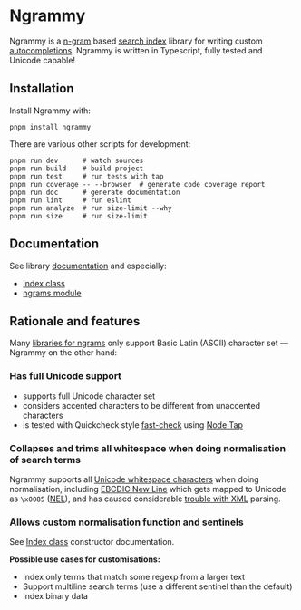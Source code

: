 # Ngrammy

Ngrammy is a [n-gram] based [search index] library for writing custom [autocompletions]. Ngrammy is written in Typescript, fully tested and Unicode capable!

## Installation

Install Ngrammy with:

    pnpm install ngrammy

There are various other scripts for development:

    pnpm run dev      # watch sources
    pnpm run build    # build project
    pnpm run test     # run tests with tap
    pnpm run coverage -- --browser  # generate code coverage report
    pnpm run doc      # generate documentation
    pnpm run lint     # run eslint
    pnpm run analyze  # run size-limit --why
    pnpm run size     # run size-limit

## Documentation

See library [documentation] and especially:

* [Index class](docs/classes/search.Index.html)
* [ngrams module](docs/modules/ngram.html)

## Rationale and features

Many [libraries for ngrams] only support Basic Latin (ASCII) character set — Ngrammy on the other hand:

### Has full Unicode support

* supports full Unicode character set
* considers accented characters to be different from unaccented characters
* is tested with Quickcheck style [fast-check] using [Node Tap]

### Collapses and trims all whitespace when doing normalisation of search terms

Ngrammy supports all [Unicode whitespace characters] when doing normalisation, including [EBCDIC New Line] which gets mapped to Unicode as `\x0085` ([NEL]), and has caused considerable [trouble with XML] parsing.

### Allows custom normalisation function and sentinels

See [Index class](docs/classes/search.Index.html) constructor documentation.

**Possible use cases for customisations:**

* Index only terms that match some regexp from a larger text
* Support multiline search terms (use a different sentinel than the default)
* Index binary data

[documentation]: docs/
[autocompletions]: https://en.wikipedia.org/wiki/Autocomplete
[n-gram]: https://en.wikipedia.org/wiki/N-gram
[search index]: https://en.wikipedia.org/wiki/Search_engine_indexing#Index_data_structures
[Unicode whitespace characters]: https://en.wikipedia.org/wiki/Whitespace_character#Unicode
[EBCDIC New Line]: https://en.wikipedia.org/wiki/EBCDIC#NL
[NEL]: https://en.wikipedia.org/wiki/Newline#Unicode
[trouble with XML]: https://www.w3.org/TR/newline/
[libraries for ngrams]: https://www.npmjs.com/search?q=ngram
[Node Tap]: https://node-tap.org/
[fast-check]: https://dubzzz.github.io/fast-check.github.com/
